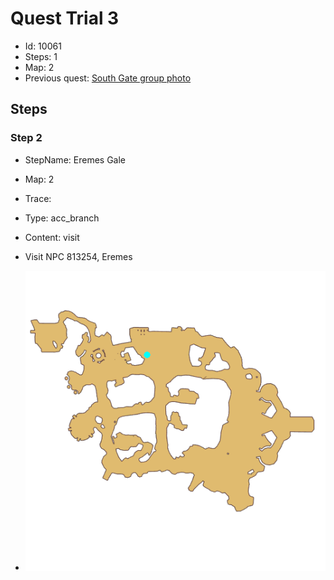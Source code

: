 # Quest Trial 3

- Id: 10061
- Steps: 1
- Map: 2
- Previous quest: [South Gate group photo](10011.md)

## Steps

### Step 2
- StepName:  Eremes Gale
- Map:  2
- Trace:  
- Type:  acc_branch
- Content:  visit
- Visit NPC 813254, Eremes

- ![images/10061_2.png](images/10061_2.png)


